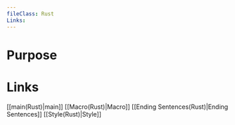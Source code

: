 ```yaml
---
fileClass: Rust
Links: 
---
```

# Purpose


# Links

[[main(Rust)|main]]
[[Macro(Rust)|Macro]]
[[Ending Sentences(Rust)|Ending Sentences]]
[[Style(Rust)|Style]]



